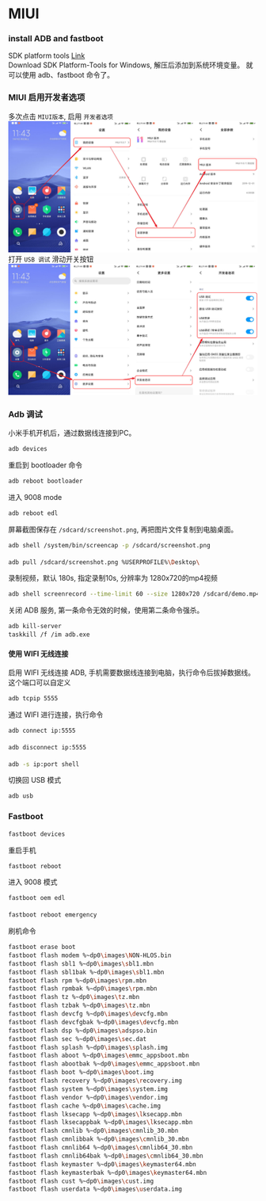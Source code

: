 # MIUI           
### install ADB and fastboot             
SDK platform tools [Link](https://developer.android.com/studio/releases/platform-tools)                
Download SDK Platform-Tools for Windows, 解压后添加到系统环境变量。 就可以使用 adb、fastboot 命令了。                   
### MIUI 启用开发者选项              
多次点击 `MIUI版本`, 启用 `开发者选项`           
![](/static/images/wiki/IMG_20200316_122000.jpg)             
打开 `USB 调试` 滑动开关按钮          
![](/static/images/wiki/IMG_20200316_122001.jpg)           
### Adb 调试         
小米手机开机后，通过数据线连接到PC。         
```sh
adb devices
```
重启到 bootloader 命令             
```sh
adb reboot bootloader
```
进入 9008 mode      
```sh
adb reboot edl
```
屏幕截图保存在 `/sdcard/screenshot.png`, 再把图片文件复制到电脑桌面。                       
```sh
adb shell /system/bin/screencap -p /sdcard/screenshot.png

adb pull /sdcard/screenshot.png %USERPROFILE%\Desktop\
```
录制视频，默认 180s, 指定录制10s, 分辨率为 1280x720的mp4视频            
```sh
adb shell screenrecord --time-limit 60 --size 1280x720 /sdcard/demo.mp4
```
关闭 ADB 服务, 第一条命令无效的时候，使用第二条命令强杀。               
```sh
adb kill-server
taskkill /f /im adb.exe
```
#### 使用 WIFI 无线连接          
启用 WIFI 无线连接 ADB, 手机需要数据线连接到电脑，执行命令后拔掉数据线。 这个端口可以自定义                  
```sh
adb tcpip 5555
```
通过 WIFI 进行连接，执行命令          
```sh
adb connect ip:5555

adb disconnect ip:5555

adb -s ip:port shell 
```
切换回 USB 模式           
```sh
adb usb
```
### Fastboot           
```sh
fastboot devices
```
重启手机         
```sh
fastboot reboot
```
进入 9008 模式          
```sh
fastboot oem edl

fastboot reboot emergency
```
刷机命令         
```sh
fastboot erase boot
fastboot flash modem %~dp0\images\NON-HLOS.bin
fastboot flash sbl1 %~dp0\images\sbl1.mbn
fastboot flash sbl1bak %~dp0\images\sbl1.mbn
fastboot flash rpm %~dp0\images\rpm.mbn
fastboot flash rpmbak %~dp0\images\rpm.mbn
fastboot flash tz %~dp0\images\tz.mbn
fastboot flash tzbak %~dp0\images\tz.mbn
fastboot flash devcfg %~dp0\images\devcfg.mbn
fastboot flash devcfgbak %~dp0\images\devcfg.mbn
fastboot flash dsp %~dp0\images\adspso.bin
fastboot flash sec %~dp0\images\sec.dat
fastboot flash splash %~dp0\images\splash.img
fastboot flash aboot %~dp0\images\emmc_appsboot.mbn
fastboot flash abootbak %~dp0\images\emmc_appsboot.mbn
fastboot flash boot %~dp0\images\boot.img
fastboot flash recovery %~dp0\images\recovery.img
fastboot flash system %~dp0\images\system.img
fastboot flash vendor %~dp0\images\vendor.img
fastboot flash cache %~dp0\images\cache.img
fastboot flash lksecapp %~dp0\images\lksecapp.mbn
fastboot flash lksecappbak %~dp0\images\lksecapp.mbn
fastboot flash cmnlib %~dp0\images\cmnlib_30.mbn
fastboot flash cmnlibbak %~dp0\images\cmnlib_30.mbn
fastboot flash cmnlib64 %~dp0\images\cmnlib64_30.mbn
fastboot flash cmnlib64bak %~dp0\images\cmnlib64_30.mbn
fastboot flash keymaster %~dp0\images\keymaster64.mbn
fastboot flash keymasterbak %~dp0\images\keymaster64.mbn
fastboot flash cust %~dp0\images\cust.img
fastboot flash userdata %~dp0\images\userdata.img
```